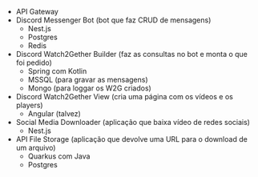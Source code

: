 - API Gateway
- Discord Messenger Bot (bot que faz CRUD de mensagens)
	- Nest.js
	- Postgres
	- Redis
- Discord Watch2Gether Builder (faz as consultas no bot e monta o que foi pedido)
    - Spring com Kotlin
	- MSSQL (para gravar as mensagens)
    - Mongo (para loggar os W2G criados)
- Discord Watch2Gether View (cria uma página com os vídeos e os players)
	- Angular (talvez)
- Social Media Downloader (aplicação que baixa vídeo de redes sociais)
	- Nest.js
- API File Storage (aplicação que devolve uma URL para o download de um arquivo)
	- Quarkus com Java
	- Postgres
